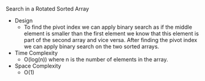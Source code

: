 Search in a Rotated Sorted Array

- Design
    - To find the pivot index we can apply binary search as if the middle
      element is smaller than the first element we know that this element is
      part of the second array and vice versa. After finding the pivot index we
      can apply binary search on the two sorted arrays.
- Time Complexity
    - O(log(n)) where n is the number of elements in the array.
- Space Complexity
    - O(1)